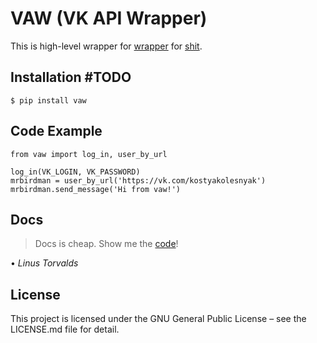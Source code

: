 # VAW (VK API Wrapper)

This is high-level wrapper for [wrapper](https://github.com/python273/vk_api) for [shit](https://vk.com/dev/methods).

## Installation \#TODO

	$ pip install vaw

## Code Example

	from vaw import log_in, user_by_url

	log_in(VK_LOGIN, VK_PASSWORD)
	mrbirdman = user_by_url('https://vk.com/kostyakolesnyak')
	mrbirdman.send_message('Hi from vaw!')

## Docs

> Docs is cheap. Show me the [code](https://github.com/mrbirdman2000/vk_api_wrap/blob/master/vaw.py
)!

• *Linus Torvalds*

## License

This project is licensed under the GNU General Public License – see the LICENSE.md file for detail.
